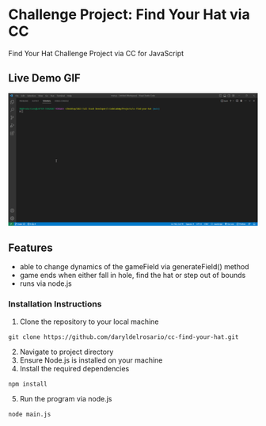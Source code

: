 # Challenge Project: Find Your Hat via CC
Find Your Hat Challenge Project via CC for JavaScript

## Live Demo GIF
<kbd><img src="./find-hat_livedemo.gif" alt="live demo gif"></kbd>

## Features
- able to change dynamics of the gameField via generateField() method
- game ends when either fall in hole, find the hat or step out of bounds
- runs via node.js

### Installation Instructions
1. Clone the repository to your local machine
```
git clone https://github.com/daryldelrosario/cc-find-your-hat.git
```
2. Navigate to project directory
3. Ensure Node.js is installed on your machine
4. Install the required dependencies 
```
npm install
```
5. Run the program via node.js
```
node main.js
```


